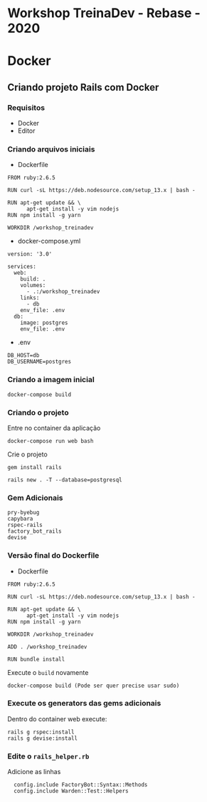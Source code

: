 Workshop TreinaDev - Rebase - 2020
===========================

# Docker

## Criando projeto Rails com Docker

### Requisitos

 - Docker
 - Editor

### Criando arquivos iniciais

- Dockerfile

```
FROM ruby:2.6.5

RUN curl -sL https://deb.nodesource.com/setup_13.x | bash -

RUN apt-get update && \
      apt-get install -y vim nodejs
RUN npm install -g yarn

WORKDIR /workshop_treinadev
```

- docker-compose.yml

```
version: '3.0'

services:
  web:
    build: .
    volumes:
      - .:/workshop_treinadev
    links:
      - db
    env_file: .env
  db:
    image: postgres
    env_file: .env
```

- .env

```
DB_HOST=db
DB_USERNAME=postgres
```

### Criando a imagem inicial

```
docker-compose build
```

### Criando o projeto

Entre no container da aplicação

```
docker-compose run web bash
```

Crie o projeto

```
gem install rails

rails new . -T --database=postgresql
```

### Gem Adicionais

```
pry-byebug
capybara
rspec-rails
factory_bot_rails
devise
```

### Versão final do Dockerfile

- Dockerfile

```
FROM ruby:2.6.5

RUN curl -sL https://deb.nodesource.com/setup_13.x | bash -

RUN apt-get update && \
      apt-get install -y vim nodejs
RUN npm install -g yarn

WORKDIR /workshop_treinadev

ADD . /workshop_treinadev

RUN bundle install
```

Execute o `build` novamente

```
docker-compose build (Pode ser quer precise usar sudo)
```

### Execute os generators das gems adicionais

Dentro do container web execute:

```
rails g rspec:install
rails g devise:install
```

### Edite o `rails_helper.rb`

Adicione as linhas

```
  config.include FactoryBot::Syntax::Methods
  config.include Warden::Test::Helpers
```